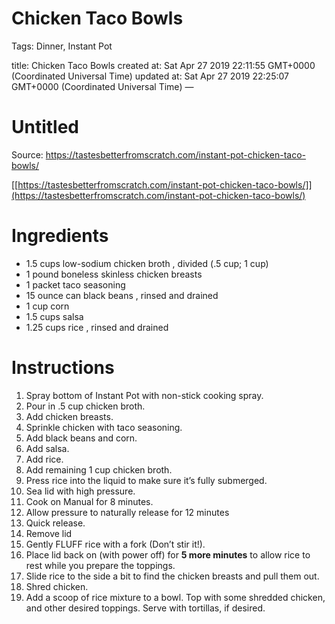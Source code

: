 # Chicken Taco Bowls

Tags: Dinner, Instant Pot

title: Chicken Taco Bowls created at: Sat Apr 27 2019 22:11:55 GMT+0000 (Coordinated Universal Time) updated at: Sat Apr 27 2019 22:25:07 GMT+0000 (Coordinated Universal Time) —

# Untitled

Source: https://tastesbetterfromscratch.com/instant-pot-chicken-taco-bowls/

[[https://tastesbetterfromscratch.com/instant-pot-chicken-taco-bowls/]](https://tastesbetterfromscratch.com/instant-pot-chicken-taco-bowls/)

# Ingredients

- 1.5 cups low-sodium chicken broth , divided (.5 cup; 1 cup)
- 1 pound boneless skinless chicken breasts
- 1 packet taco seasoning
- 15 ounce can black beans , rinsed and drained
- 1 cup corn
- 1.5 cups salsa
- 1.25 cups rice , rinsed and drained

# Instructions

1. Spray bottom of Instant Pot with non-stick cooking spray.
2. Pour in .5 cup chicken broth.
3. Add chicken breasts.
4. Sprinkle chicken with taco seasoning.
5. Add black beans and corn.
6. Add salsa.
7. Add rice.
8. Add remaining 1 cup chicken broth.
9. Press rice into the liquid to make sure it’s fully submerged.
10. Sea lid with high pressure.
11. Cook on Manual for 8 minutes.
12. Allow pressure to naturally release for 12 minutes
13. Quick release.
14. Remove lid
15. Gently FLUFF rice with a fork (Don’t stir it!).
16. Place lid back on (with power off) for **5 more minutes** to allow rice to rest while you prepare the toppings.
17. Slide rice to the side a bit to find the chicken breasts and pull them out.
18. Shred chicken.
19. Add a scoop of rice mixture to a bowl. Top with some shredded chicken, and other desired toppings. Serve with tortillas, if desired.